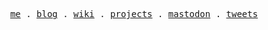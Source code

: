 <p align="center">
  <samp>
    <a href="https://huyixi.com">me</a> .
    <a href="https://huyixi.org">blog</a> .
    <a href="https://huyixi.wiki">wiki</a> .
    <a href="https://github.com/huyixi?tab=repositories">projects</a> .
    <a href="https://mastodon.social/@huyixi">mastodon</a> .
    <a href="https://twitter.com/huyixicom">tweets</a>
  </samp>
</p>
